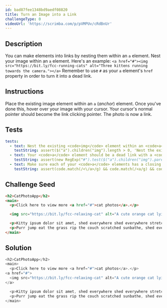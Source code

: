 ```yaml
---
id: bad87fee1348bd9aedf08820
title: Turn an Image into a Link
challengeType: 0
videoUrl: 'https://scrimba.com/p/pVMPUv/cRdBnUr'
---
```


## Description
<section id='description'>
You can make elements into links by nesting them within an <code>a</code> element.
Nest your image within an <code>a</code> element. Here's an example:
<code>&#60;a href="#"&#62;&#60;img src="https://bit.ly/fcc-running-cats" alt="Three kittens running towards the camera."&#62;&#60;/a&#62;</code>
Remember to use <code>#</code> as your <code>a</code> element's <code>href</code> property in order to turn it into a dead link.
</section>

## Instructions
<section id='instructions'>
Place the existing image element within an <code>a</code> (<i>anchor</i>) element.
Once you've done this, hover over your image with your cursor. Your cursor's normal pointer should become the link clicking pointer. The photo is now a link.
</section>

## Tests
<section id='tests'>

```yml
tests:
  - text: Nest the existing <code>img</code> element within an <code>a</code> element.
    testString: assert($("a").children("img").length > 0, 'Nest the existing <code>img</code> element within an <code>a</code> element.');
  - text: Your <code>a</code> element should be a dead link with a <code>href</code> attribute set to <code>#</code>.
    testString: assert(new RegExp("#").test($("a").children("img").parent().attr("href")), 'Your <code>a</code> element should be a dead link with a <code>href</code> attribute set to <code>#</code>.');
  - text: Make sure each of your <code>a</code> elements has a closing tag.
    testString: assert(code.match(/<\/a>/g) && code.match(/<a/g) && code.match(/<\/a>/g).length === code.match(/<a/g).length, 'Make sure each of your <code>a</code> elements has a closing tag.');

```

</section>

## Challenge Seed
<section id='challengeSeed'>

<div id='html-seed'>

```html
<h2>CatPhotoApp</h2>
<main>
  <p>Click here to view more <a href="#">cat photos</a>.</p>

  <img src="https://bit.ly/fcc-relaxing-cat" alt="A cute orange cat lying on its back.">

  <p>Kitty ipsum dolor sit amet, shed everywhere shed everywhere stretching attack your ankles chase the red dot, hairball run catnip eat the grass sniff.</p>
  <p>Purr jump eat the grass rip the couch scratched sunbathe, shed everywhere rip the couch sleep in the sink fluffy fur catnip scratched.</p>
</main>
```

</div>



</section>

## Solution
<section id='solution'>

```js
<h2>CatPhotoApp</h2>
<main>
  <p>Click here to view more <a href="#">cat photos</a>.</p>
<a href="#">
  <img src="https://bit.ly/fcc-relaxing-cat" alt="A cute orange cat lying on its back.">
</a>

  <p>Kitty ipsum dolor sit amet, shed everywhere shed everywhere stretching attack your ankles chase the red dot, hairball run catnip eat the grass sniff.</p>
  <p>Purr jump eat the grass rip the couch scratched sunbathe, shed everywhere rip the couch sleep in the sink fluffy fur catnip scratched.</p>
</main>
```
</section>
